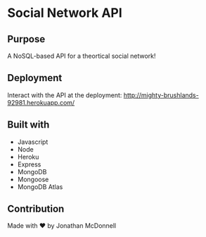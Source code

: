 # Social Network API

## Purpose
A NoSQL-based API for a theortical social network!

## Deployment
Interact with the API at the deployment: http://mighty-brushlands-92981.herokuapp.com/

## Built with
* Javascript
* Node
* Heroku
* Express
* MongoDB
* Mongoose
* MongoDB Atlas

## Contribution
Made with ❤️ by Jonathan McDonnell

